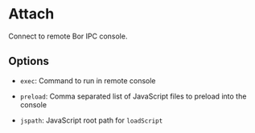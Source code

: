# Attach

Connect to remote Bor IPC console.

## Options

- ```exec```: Command to run in remote console

- ```preload```: Comma separated list of JavaScript files to preload into the console

- ```jspath```: JavaScript root path for `loadScript`